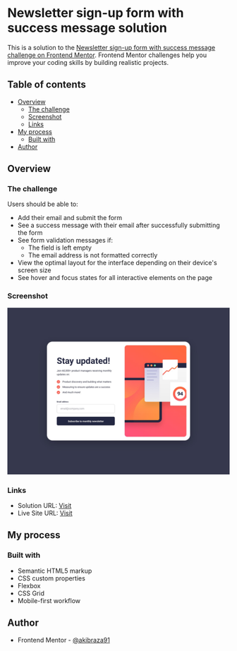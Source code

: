 # Newsletter sign-up form with success message solution

This is a solution to the [Newsletter sign-up form with success message challenge on Frontend Mentor](https://www.frontendmentor.io/challenges/newsletter-signup-form-with-success-message-3FC1AZbNrv). Frontend Mentor challenges help you improve your coding skills by building realistic projects. 

## Table of contents

- [Overview](#overview)
  - [The challenge](#the-challenge)
  - [Screenshot](#screenshot)
  - [Links](#links)
- [My process](#my-process)
  - [Built with](#built-with)
- [Author](#author)


## Overview

### The challenge

Users should be able to:

- Add their email and submit the form
- See a success message with their email after successfully submitting the form
- See form validation messages if:
  - The field is left empty
  - The email address is not formatted correctly
- View the optimal layout for the interface depending on their device's screen size
- See hover and focus states for all interactive elements on the page

### Screenshot

![](./design/desktop-design.jpg)


### Links

- Solution URL: [Visit](https://www.frontendmentor.io/solutions/newsletter-signup-form-using-css-flexbox-and-javascript-eTlTiUKUqS)
- Live Site URL: [Visit](https://akibraza91.github.io/newsletter-form/)

## My process

### Built with

- Semantic HTML5 markup
- CSS custom properties
- Flexbox
- CSS Grid
- Mobile-first workflow


## Author

- Frontend Mentor - [@akibraza91](https://www.frontendmentor.io/profile/akibraza91)
